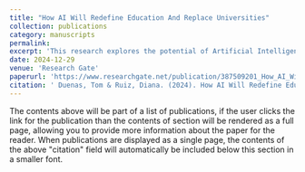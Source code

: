 ```yaml
---
title: "How AI Will Redefine Education And Replace Universities"
collection: publications
category: manuscripts
permalink: 
excerpt: 'This research explores the potential of Artificial Intelligence (AI) to not only redefine education but to ultimately replace traditional universities as the dominant model of higher learning.'
date: 2024-12-29
venue: 'Research Gate'
paperurl: 'https://www.researchgate.net/publication/387509201_How_AI_Will_Redefine_Education_And_Replace_Universities'
citation: ' Duenas, Tom & Ruiz, Diana. (2024). How AI Will Redefine Education And Replace Universities. 10.13140/RG.2.2.14907.12327.'
---
```


The contents above will be part of a list of publications, if the user clicks the link for the publication than the contents of section will be rendered as a full page, allowing you to provide more information about the paper for the reader. When publications are displayed as a single page, the contents of the above "citation" field will automatically be included below this section in a smaller font.
